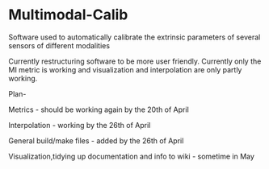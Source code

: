 Multimodal-Calib
================

Software used to automatically calibrate the extrinsic parameters of several sensors of different modalities

Currently restructuring software to be more user friendly. Currently only the MI metric is working
and visualization and interpolation are only partly working.

Plan-

Metrics - should be working again by the 20th of April

Interpolation - working by the 26th of April

General build/make files - added by the 26th of April

Visualization,tidying up documentation and info to wiki - sometime in May
